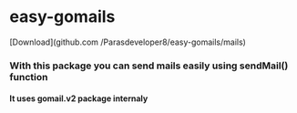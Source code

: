 # easy-gomails
[Download](github.com /Parasdeveloper8/easy-gomails/mails)
### With this package you can send mails easily using sendMail() function 
#### It uses gomail.v2 package internaly
